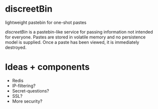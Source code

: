 discreetBin
===========

lightweight pastebin for one-shot pastes

*discreetBin* is a pastebin-like service for passing information not intended for everyone.
Pastes are stored in volatile memory and no persistence model is supplied.
Once a paste has been viewed, it is immediately destroyed.


Ideas + components
===========
* Redis
* IP-filtering?
* Secret-questions?
* SSL?
* More security?
